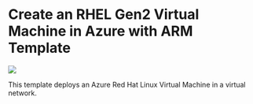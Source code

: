 # Create an RHEL Gen2 Virtual Machine in Azure with ARM Template

<a href="https://portal.azure.com/#create/Microsoft.Template/uri/https%3A%2F%2Fraw.githubusercontent.com%2FYawningZeus%2Fiac-templates%2Fmain%2Farm-create-azure-redhat-vm%2Fazuredeploy.json" target="_blank">
  <img src="https://aka.ms/deploytoazurebutton"/>
</a>

This template deploys an Azure Red Hat Linux Virtual Machine in a virtual network.
